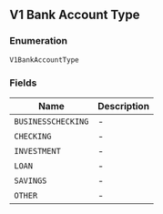 ## V1 Bank Account Type

### Enumeration

`V1BankAccountType`

### Fields

| Name | Description |
|  --- | --- |
| `BUSINESSCHECKING` | - |
| `CHECKING` | - |
| `INVESTMENT` | - |
| `LOAN` | - |
| `SAVINGS` | - |
| `OTHER` | - |

